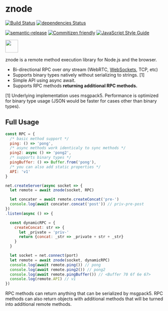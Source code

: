 # znode

[![Build Status](https://travis-ci.org/mikeal/znode.svg?branch=master)](https://travis-ci.org/mikeal/znode)
[![dependencies Status](https://david-dm.org/mikeal/znode/status.svg)](https://david-dm.org/mikeal/znode)

[![semantic-release](https://img.shields.io/badge/%20%20%F0%9F%93%A6%F0%9F%9A%80-semantic--release-e10079.svg)](https://github.com/semantic-release/semantic-release)
[![Commitizen friendly](https://img.shields.io/badge/commitizen-friendly-brightgreen.svg)](http://commitizen.github.io/cz-cli/)
[![JavaScript Style Guide](https://img.shields.io/badge/code_style-standard-brightgreen.svg)](https://standardjs.com)

<p>
  <a href="https://www.patreon.com/bePatron?u=880479">
    <img src="https://c5.patreon.com/external/logo/become_a_patron_button.png" height="40px" />
  </a>
</p>

znode is a remote method execution library for Node.js and the browser.

* Bi-directional RPC over *any* stream (WebRTC, [WebSockets](https://github.com/maxogden/websocket-stream), TCP, etc)
* Supports binary types natively without serializing to strings. [1]
* Simple API using async await.
* Supports RPC methods **returning additional RPC methods.**

[1] Underlying implementation uses msgpack5. Performance is optimized for binary type usage (JSON would be faster for cases other than binary types).

## Full Usage

```javascript
const RPC = {
  /* basic method support */
  ping: () => 'pong',
  /* async methods work identicaly to sync methods */
  ping2: async () => 'pong2',
  /* supports binary types */
  pingBuffer: () => Buffer.from('pong'),
  /* you can also add static properties */
  API: 'v1'
}

net.createServer(async socket => {
  let remote = await znode(socket, RPC)

  let concater = await remote.createConcat('pre-')
  console.log(await concater.concat('post')) // priv-pre-post
})
.listen(async () => {

  const dynamicRPC = {
    createConcat: str => {
      let _private = 'priv-'
      return {concat: _str => _private + str + _str}
    }
  }

  let socket = net.connect(port)
  let remote = await znode(socket, dynamicRPC)
  console.log(await remote.ping()) // pong
  console.log(await remote.ping2()) // pong2
  console.log(await remote.pingBuffer()) // <Buffer 70 6f 6e 67>
  console.log(remote.API) // v1
})
```

RPC methods can return anything that can be serialized by msgpack5.
RPC methods can also return objects with additional methods that will
be turned into additional remote methods.
